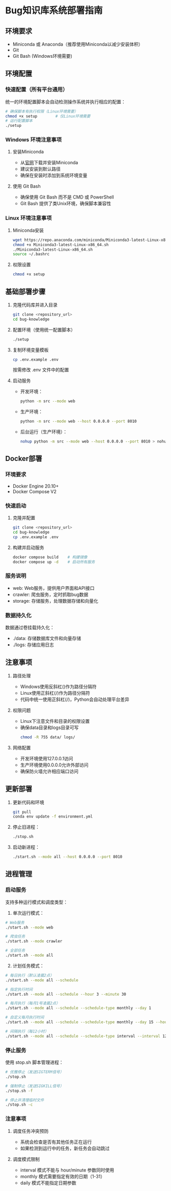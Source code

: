 # Bug知识库系统部署指南

## 环境要求

- Miniconda 或 Anaconda（推荐使用Miniconda以减少安装体积）
- Git
- Git Bash (Windows环境需要)

## 环境配置

### 快速配置（所有平台通用）

统一的环境配置脚本会自动检测操作系统并执行相应的配置：

```bash
# 确保脚本有执行权限（Linux环境需要）
chmod +x setup        # 仅Linux环境需要
# 运行配置脚本
./setup
```

### Windows 环境注意事项

1. 安装Miniconda
   - 从[官网](https://docs.conda.io/projects/miniconda/en/latest/)下载并安装Miniconda
   - 建议安装到默认路径
   - 确保在安装时添加到系统环境变量

2. 使用 Git Bash
   - 确保使用 Git Bash 而不是 CMD 或 PowerShell
   - Git Bash 提供了类Unix环境，确保脚本兼容性

### Linux 环境注意事项

1. Miniconda安装
   ```bash
   wget https://repo.anaconda.com/miniconda/Miniconda3-latest-Linux-x86_64.sh
   chmod +x Miniconda3-latest-Linux-x86_64.sh
   ./Miniconda3-latest-Linux-x86_64.sh
   source ~/.bashrc
   ```

2. 权限设置
   ```bash
   chmod +x setup
   ```

## 基础部署步骤

1. 克隆代码库并进入目录
   ```bash
   git clone <repository_url>
   cd bug-knowledge
   ```

2. 配置环境（使用统一配置脚本）
   ```bash
   ./setup
   ```

3. 复制环境变量模板
   ```bash
   cp .env.example .env
   ```
   按需修改 .env 文件中的配置

4. 启动服务
   - 开发环境：
     ```bash
     python -m src --mode web
     ```
   - 生产环境：
     ```bash
     python -m src --mode web --host 0.0.0.0 --port 8010
     ```
   - 后台运行（生产环境）：
     ```bash
     nohup python -m src --mode web --host 0.0.0.0 --port 8010 > nohup.out 2>&1 &
     ```

## Docker部署

### 环境要求
- Docker Engine 20.10+
- Docker Compose V2

### 快速启动
1. 克隆并配置
   ```bash
   git clone <repository_url>
   cd bug-knowledge
   cp .env.example .env
   ```

2. 构建并启动服务
   ```bash
   docker compose build    # 构建镜像
   docker compose up -d    # 启动所有服务
   ```

### 服务说明
- web: Web服务，提供用户界面和API接口
- crawler: 爬虫服务，定时抓取bug数据
- storage: 存储服务，处理数据存储和向量化

### 数据持久化
数据通过卷挂载持久化：
- ./data: 存储数据库文件和向量存储
- ./logs: 存储应用日志

## 注意事项

1. 路径处理
   - Windows使用反斜杠(\)作为路径分隔符
   - Linux使用正斜杠(/)作为路径分隔符
   - 代码中统一使用正斜杠(/)，Python会自动处理平台差异

2. 权限问题
   - Linux下注意文件和目录的权限设置
   - 确保data目录和logs目录可写
     ```bash
     chmod -R 755 data/ logs/
     ```

3. 网络配置
   - 开发环境使用127.0.0.1访问
   - 生产环境使用0.0.0.0允许外部访问
   - 确保防火墙允许相应端口访问

## 更新部署

1. 更新代码和环境
   ```bash
   git pull
   conda env update -f environment.yml
   ```

2. 停止旧进程：
   ```bash
   ./stop.sh
   ```

3. 启动新进程：
   ```bash
   ./start.sh --mode all --host 0.0.0.0 --port 8010
   ```

## 进程管理

### 启动服务
支持多种运行模式和调度类型：

1. 单次运行模式：
```bash
# Web服务
./start.sh --mode web

# 爬虫任务
./start.sh --mode crawler

# 全部任务
./start.sh --mode all
```

2. 计划任务模式：
```bash
# 每日执行（默认凌晨2点）
./start.sh --mode all --schedule

# 指定执行时间
./start.sh --mode all --schedule --hour 3 --minute 30

# 每月执行（每月1号凌晨2点）
./start.sh --mode all --schedule --schedule-type monthly --day 1

# 自定义每月执行时间
./start.sh --mode all --schedule --schedule-type monthly --day 15 --hour 4 --minute 30

# 间隔执行（每12小时）
./start.sh --mode all --schedule --schedule-type interval --interval 12
```

### 停止服务
使用 stop.sh 脚本管理进程：
```bash
# 优雅停止（发送SIGTERM信号）
./stop.sh

# 强制停止（发送SIGKILL信号）
./stop.sh -f

# 停止并清理临时文件
./stop.sh -c
```

### 注意事项
1. 调度任务冲突预防
   - 系统会检查是否有其他任务正在运行
   - 如果检测到运行中的任务，新任务会自动跳过

2. 调度模式限制
   - interval 模式不能与 hour/minute 参数同时使用
   - monthly 模式需要指定有效的日期（1-31）
   - daily 模式不能指定日期参数